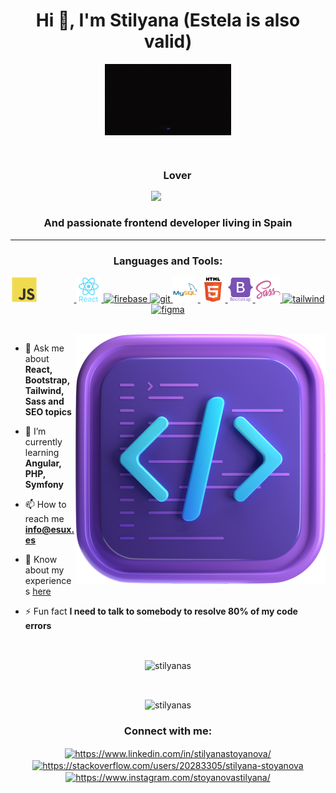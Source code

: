 <h1 align="center">Hi 👋, I'm Stilyana (Estela is also valid) </h1>
<p align="center">
<img src="https://github.com/StilyanaS/images/blob/main/coding-girl.gif" align="center" width="40%"/></p>
</br>
<h3 align="center"><a><img style="margin-bottom: -35px; margin-left: 10px;height: 30px;" src="https://readme-components.vercel.app/api?component=logo&logo=javascript&fill=linear-gradient%2862deg%2C%20%238EC5FC%200%25%2C%20%23E0C3FC%20100%25%29%3B%0A&text=false"/></a> Lover</h3>
</br>
<h3 align="center">And passionate frontend developer living in Spain </h3>
<hr>
<h3 align="center">Languages and Tools:</h3>
<p align="center"><a href="https://developer.mozilla.org/en-US/docs/Web/JavaScript" target="_blank" rel="noreferrer"> <img src="https://raw.githubusercontent.com/devicons/devicon/master/icons/javascript/javascript-original.svg" alt="javascript" width="40" height="40" style="padding-right:60px;"/> </a> <a href="https://reactjs.org/" target="_blank" rel="noreferrer"> <img src="https://raw.githubusercontent.com/devicons/devicon/master/icons/react/react-original-wordmark.svg" alt="react" width="40" height="40"/> </a><a href="https://firebase.google.com/" target="_blank" rel="noreferrer"> <img src="https://www.vectorlogo.zone/logos/firebase/firebase-icon.svg" alt="firebase" width="40" height="40"/> </a> <a href="https://git-scm.com/" target="_blank" rel="noreferrer"> <img src="https://www.vectorlogo.zone/logos/git-scm/git-scm-icon.svg" alt="git" width="40" height="40"/> </a> <a href="https://www.mysql.com/" target="_blank" rel="noreferrer"> <img src="https://raw.githubusercontent.com/devicons/devicon/master/icons/mysql/mysql-original-wordmark.svg" alt="mysql" width="40" height="40"/> </a>  <a href="https://www.w3.org/html/" target="_blank" rel="noreferrer"> <img src="https://raw.githubusercontent.com/devicons/devicon/master/icons/html5/html5-original-wordmark.svg" alt="html5" width="40" height="40"/> </a> <a href="https://getbootstrap.com" target="_blank" rel="noreferrer"> <img src="https://raw.githubusercontent.com/devicons/devicon/master/icons/bootstrap/bootstrap-plain-wordmark.svg" alt="bootstrap" width="40" height="40" /> </a>   <a href="https://sass-lang.com" target="_blank" rel="noreferrer"> <img src="https://raw.githubusercontent.com/devicons/devicon/master/icons/sass/sass-original.svg" alt="sass" width="40" height="40"/> </a> <a href="https://tailwindcss.com/" target="_blank" rel="noreferrer"> <img src="https://www.vectorlogo.zone/logos/tailwindcss/tailwindcss-icon.svg" alt="tailwind" width="40" height="40"/> </a><a href="https://www.figma.com/" target="_blank" rel="noreferrer"> <img src="https://www.vectorlogo.zone/logos/figma/figma-icon.svg" alt="figma" width="40" height="40"/> </a> </p>
</br>

<img src="https://github.com/StilyanaS/images/blob/main/coding-bullet.svg" align="right"/>

- 💬 Ask me about **React, Bootstrap, Tailwind, Sass and SEO topics**

- 🌱 I’m currently learning **Angular, PHP, Symfony**

- 📫 How to reach me **info@esux.es**

- 📄 Know about my experiences <a href="https://www.notion.so/Stilyana-Konstantinova-Stoyanova-58541825f1614fb290b6a5eb2634d4bc](https://www.notion.so/Stilyana-Konstantinova-Stoyanova-58541825f1614fb290b6a5eb2634d4bc">here</a>

- ⚡ Fun fact **I need to talk to somebody to resolve 80% of my code errors**
<br/>
<p align="center"><img align="center" src="https://github-readme-stats.vercel.app/api?username=stilyanas&show_icons=true&&theme=dracula" alt="stilyanas" /></p>
 
<br/>
<p align="center"><img align="center" src="https://github-readme-stats.vercel.app/api/top-langs/?username=stilyanas" alt="stilyanas" /></p>
<h3 align="center">Connect with me:</h3>
<p align="center">
<a href="https://www.linkedin.com/in/stilyanastoyanova/" target="blank"><img align="center" src="https://raw.githubusercontent.com/rahuldkjain/github-profile-readme-generator/master/src/images/icons/Social/linked-in-alt.svg" alt="https://www.linkedin.com/in/stilyanastoyanova/" height="30" width="40" /></a>
<a href="https://stackoverflow.com/users/20283305/stilyana-stoyanova" target="blank"><img align="center" src="https://raw.githubusercontent.com/rahuldkjain/github-profile-readme-generator/master/src/images/icons/Social/stack-overflow.svg" alt="https://stackoverflow.com/users/20283305/stilyana-stoyanova" height="30" width="40" /></a>
<a href="https://instagram.com/https://www.instagram.com/stoyanovastilyana/" target="blank"><img align="center" src="https://raw.githubusercontent.com/rahuldkjain/github-profile-readme-generator/master/src/images/icons/Social/instagram.svg" alt="https://www.instagram.com/stoyanovastilyana/" height="30" width="40" /></a>
</p>
